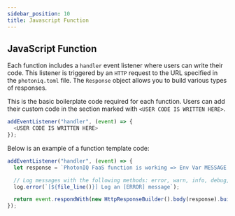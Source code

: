 ```yaml
---
sidebar_position: 10
title: Javascript Function
---
```



## JavaScript Function
Each function includes a `handler` event listener where users can write their code. This listener is triggered by an `HTTP` request to the URL specified in the `photoniq.toml` file. The `Response` object allows you to build various types of responses.

This is the basic boilerplate code required for each function. Users can add their custom code in the section marked with `<USER CODE IS WRITTEN HERE>`.
```js
addEventListener("handler", (event) => {
  <USER CODE IS WRITTEN HERE>
});
```

Below is an example of a function template code:

```js
addEventListener("handler", (event) => {
  let response = `PhotonIQ FaaS function is working => Env Var MESSAGE = ${MESSAGE}`;

  // Log messages with the following methods: error, warn, info, debug, trace
  log.error(`[${file_line()}] Log an [ERROR] message`);

  return event.respondWith(new HttpResponseBuilder().body(response).build());
});
```